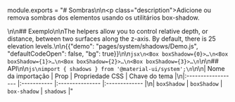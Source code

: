 module.exports = "# Sombras\n\n<p class=\"description\">Adicione ou remova sombras dos elementos usando os utilitários box-shadow.</p>\n\n## Exemplo\n\nThe helpers allow you to control relative depth, or distance, between two surfaces along the z-axis. By default, there is 25 elevation levels.\n\n{{\"demo\": \"pages/system/shadows/Demo.js\", \"defaultCodeOpen\": false, \"bg\": true}}\n\n```jsx\n<Box boxShadow={0}>…\n<Box boxShadow={1}>…\n<Box boxShadow={2}>…\n<Box boxShadow={3}>…\n```\n\n## API\n\n```js\nimport { shadows } from '@material-ui/system';\n```\n\n| Nome da importação | Prop        | Propriedade CSS | Chave do tema |\n|:------------------ |:----------- |:--------------- |:------------- |\n| `boxShadow`        | `boxShadow` | `box-shadow`    | `shadows`     |"